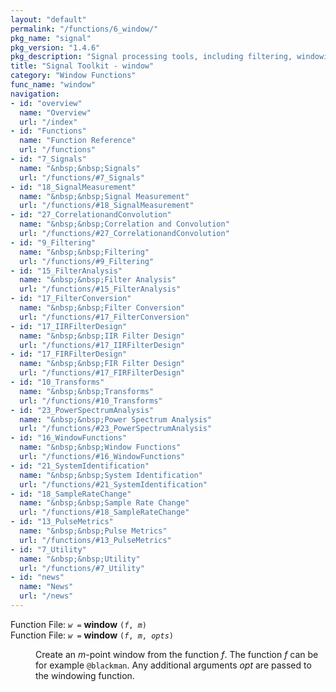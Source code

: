 ```yaml
---
layout: "default"
permalink: "/functions/6_window/"
pkg_name: "signal"
pkg_version: "1.4.6"
pkg_description: "Signal processing tools, including filtering, windowing and display functions."
title: "Signal Toolkit - window"
category: "Window Functions"
func_name: "window"
navigation:
- id: "overview"
  name: "Overview"
  url: "/index"
- id: "Functions"
  name: "Function Reference"
  url: "/functions"
- id: "7_Signals"
  name: "&nbsp;&nbsp;Signals"
  url: "/functions/#7_Signals"
- id: "18_SignalMeasurement"
  name: "&nbsp;&nbsp;Signal Measurement"
  url: "/functions/#18_SignalMeasurement"
- id: "27_CorrelationandConvolution"
  name: "&nbsp;&nbsp;Correlation and Convolution"
  url: "/functions/#27_CorrelationandConvolution"
- id: "9_Filtering"
  name: "&nbsp;&nbsp;Filtering"
  url: "/functions/#9_Filtering"
- id: "15_FilterAnalysis"
  name: "&nbsp;&nbsp;Filter Analysis"
  url: "/functions/#15_FilterAnalysis"
- id: "17_FilterConversion"
  name: "&nbsp;&nbsp;Filter Conversion"
  url: "/functions/#17_FilterConversion"
- id: "17_IIRFilterDesign"
  name: "&nbsp;&nbsp;IIR Filter Design"
  url: "/functions/#17_IIRFilterDesign"
- id: "17_FIRFilterDesign"
  name: "&nbsp;&nbsp;FIR Filter Design"
  url: "/functions/#17_FIRFilterDesign"
- id: "10_Transforms"
  name: "&nbsp;&nbsp;Transforms"
  url: "/functions/#10_Transforms"
- id: "23_PowerSpectrumAnalysis"
  name: "&nbsp;&nbsp;Power Spectrum Analysis"
  url: "/functions/#23_PowerSpectrumAnalysis"
- id: "16_WindowFunctions"
  name: "&nbsp;&nbsp;Window Functions"
  url: "/functions/#16_WindowFunctions"
- id: "21_SystemIdentification"
  name: "&nbsp;&nbsp;System Identification"
  url: "/functions/#21_SystemIdentification"
- id: "18_SampleRateChange"
  name: "&nbsp;&nbsp;Sample Rate Change"
  url: "/functions/#18_SampleRateChange"
- id: "13_PulseMetrics"
  name: "&nbsp;&nbsp;Pulse Metrics"
  url: "/functions/#13_PulseMetrics"
- id: "7_Utility"
  name: "&nbsp;&nbsp;Utility"
  url: "/functions/#7_Utility"
- id: "news"
  name: "News"
  url: "/news"
---
```

<dl class="first-deftypefn">
<dt class="deftypefn" id="index-window"><span class="category-def">Function File: </span><span><code class="def-type"><var class="var">w</var> =</code> <strong class="def-name">window</strong> <code class="def-code-arguments">(<var class="var">f</var>, <var class="var">m</var>)</code><a class="copiable-link" href="#index-window"></a></span></dt>
<dt class="deftypefnx def-cmd-deftypefn" id="index-window-1"><span class="category-def">Function File: </span><span><code class="def-type"><var class="var">w</var> =</code> <strong class="def-name">window</strong> <code class="def-code-arguments">(<var class="var">f</var>, <var class="var">m</var>, <var class="var">opts</var>)</code><a class="copiable-link" href="#index-window-1"></a></span></dt>
<dd><p>Create an <var class="var">m</var>-point window from the function <var class="var">f</var>.  The function
 <var class="var">f</var> can be for example <code class="code">@blackman</code>.  Any additional
 arguments <var class="var">opt</var> are passed to the windowing function.
 </p></dd></dl>